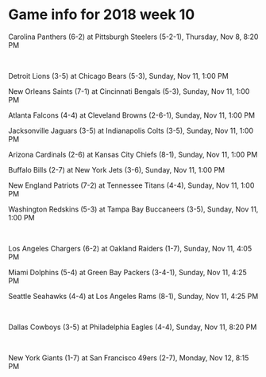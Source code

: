 # Game info for 2018 week 10

Carolina Panthers (6-2) at Pittsburgh Steelers (5-2-1), Thursday, Nov 8, 8:20 PM


<br/>

Detroit Lions (3-5) at Chicago Bears (5-3), Sunday, Nov 11, 1:00 PM

New Orleans Saints (7-1) at Cincinnati Bengals (5-3), Sunday, Nov 11, 1:00 PM

Atlanta Falcons (4-4) at Cleveland Browns (2-6-1), Sunday, Nov 11, 1:00 PM

Jacksonville Jaguars (3-5) at Indianapolis Colts (3-5), Sunday, Nov 11, 1:00 PM

Arizona Cardinals (2-6) at Kansas City Chiefs (8-1), Sunday, Nov 11, 1:00 PM

Buffalo Bills (2-7) at New York Jets (3-6), Sunday, Nov 11, 1:00 PM

New England Patriots (7-2) at Tennessee Titans (4-4), Sunday, Nov 11, 1:00 PM

Washington Redskins (5-3) at Tampa Bay Buccaneers (3-5), Sunday, Nov 11, 1:00 PM


<br/>

Los Angeles Chargers (6-2) at Oakland Raiders (1-7), Sunday, Nov 11, 4:05 PM

Miami Dolphins (5-4) at Green Bay Packers (3-4-1), Sunday, Nov 11, 4:25 PM

Seattle Seahawks (4-4) at Los Angeles Rams (8-1), Sunday, Nov 11, 4:25 PM


<br/>

Dallas Cowboys (3-5) at Philadelphia Eagles (4-4), Sunday, Nov 11, 8:20 PM


<br/>

New York Giants (1-7) at San Francisco 49ers (2-7), Monday, Nov 12, 8:15 PM

